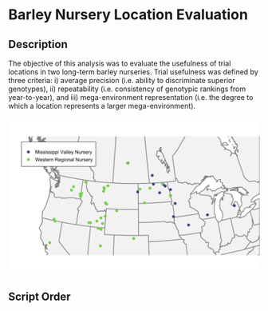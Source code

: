 
<!-- README.md is generated from README.Rmd. Please edit that file -->

# Barley Nursery Location Evaluation

## Description

The objective of this analysis was to evaluate the usefulness of trial
locations in two long-term barley nurseries. Trial usefulness was
defined by three criteria: i) average precision (i.e. ability to
discriminate superior genotypes), ii) repeatability (i.e. consistency of
genotypic rankings from year-to-year), and iii) mega-environment
representation (i.e. the degree to which a location represents a larger
mega-environment).

![Locations](PublicFigures/trial_location_map.jpg)

## Script Order
